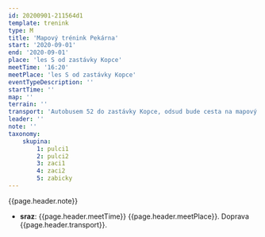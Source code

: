 ```yaml
---
id: 20200901-211564d1
template: trenink
type: M
title: 'Mapový trénink Pekárna'
start: '2020-09-01'
end: '2020-09-01'
place: 'les S od zastávky Kopce'
meetTime: '16:20'
meetPlace: 'les S od zastávky Kopce'
eventTypeDescription: ''
startTime: ''
map: ''
terrain: ''
transport: 'Autobusem 52 do zastávky Kopce, odsud bude cesta na mapový start vyfáborkována'
leader: ''
note: ''
taxonomy:
    skupina:
        1: pulci1
        2: pulci2
        3: zaci1
        4: zaci2
        5: zabicky
---
```


{{page.header.note}}
* **sraz**: {{page.header.meetTime}} {{page.header.meetPlace}}. Doprava {{page.header.transport}}.
